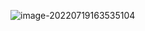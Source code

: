 

![image-20220719163535104](https://cdn.jsdelivr.net/gh/01Petard/imageURL@main/img/f8ff9721f7d0ac307b91bf70e9020874ad734f75.png)
